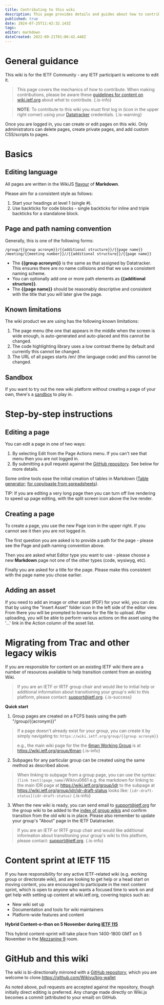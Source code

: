 ```yaml
---
title: Contributing to this wiki
description: This page provides details and guides about how to contribute to this wiki, or how to transition content from other wikis.
published: true
date: 2024-07-25T11:42:32.143Z
tags: 
editor: markdown
dateCreated: 2022-09-21T01:06:42.448Z
---
```


# General guidance
This wiki is for the IETF Community - any IETF participant is welcome to edit it.

> This page covers the mechanics of *how* to contribute. When making contributions, please be aware these [guidelines for content on wiki.ietf.org](/guidelines) about *what* to contribute.
{.is-info}

> **NOTE**:  To contribute to this wiki you must first log in (icon in the upper right corner) using your [Datatracker](https://datatracker.ietf.org/) credentials.
{.is-warning}

Once you are logged in, you can create or edit pages on this wiki. Only administrators can delete pages, create private pages, and add custom CSS/scripts to pages.

# Basics
## Editing language
All pages are written in the WikiJS [flavour](https://docs.requarks.io/en/editors/markdown) of **Markdown**.

Please aim for a consistent style as follows:
1. Start your headings at level 1 (single #).
2. Use backticks for code blocks - single backticks for inline and triple backticks for a standalone block.

## Page and path naming convention
Generally, this is one of the following forms: 
```
/group/{{group acronym}}/{{additional structure}}/{{page name}}
/meeting/{{meeting number}}//{{additional structure}}/{{page name}}
```
* The **{{group acronym}}** is the same as that assigned by Datatracker. This ensures there are no name collisions and that we use a consistent naming scheme.
* You can optionally add one or more path elements as **{{additional structure}}**.
* The **{{page name}}** should be reasonably descriptive and consistent with the title that you will later give the page. 

## Known limitations
The wiki product we are using has the following known limitations:
1. The page menu (the one that appears in the middle when the screen is wide enough, is auto-generated and auto-placed and this cannot be changed.
1. The code highlighting library uses a low contrast theme by default and currently this cannot be changed.
1. The URL of all pages starts /en/ (the language code) and this cannot be changed.

## Sandbox
If you want to try out the new wiki platform without creating a page of your own, there's a [sandbox](/sandbox) to play in.

# Step-by-step instructions
## Editing a page
You can edit a page in one of two ways:
1.  By selecting Edit from the Page Actions menu. If you can't see that menu then you are not logged in.
1.  By submitting a pull request against the [GitHub repository](https://github.com/ietf/wiki.ietf.org).  See below for more details.

Some online tools ease the initial creation of tables in Markdown ([Table generator](https://www.tablesgenerator.com/markdown_tables); [for copy/paste from spreadsheets](https://tabletomarkdown.com/convert-spreadsheet-to-markdown/)).

TIP: If you are editing a very long page then you can turn off live rendering to speed up page editing, with the split screen icon above the live render.

## Creating a page
To create a page, you use the new Page icon in the upper right.  If you cannot see it then you are not logged in.

The first question you are asked is to provide a path for the page - please see the Page and path naming convention above.

Then you are asked what Editor type you want to use - please choose a new **Markdown** page not one of the other types (code, wysiwyg, etc).

Finally you are asked for a title for the page. Please make this consistent with the page name you chose earlier.

## Adding an asset
If you need to add an image or other asset (PDF) for your wiki, you can do that by using the "Insert Asset" folder icon in the left side of the editor view. From there you will be prompted to browse for the file to upload. After uploading, you will be able to perform various actions on the asset using the '...' link in the Action column of the asset list.

# Migrating from Trac and other legacy wikis
If you are responsible for content on an existing IETF wiki there are a number of resources available to help transition content from an existing Wiki.

> If you are an IETF or IRTF group chair and would like to initial help or additional information about transitioning your group's wiki to this platform, please contact: support@ietf.org.
{.is-success}

**Quick start**
1. Group pages are created on a FCFS basis using the path "/group/{{acronym}}"
> If a page doesn't already exist for your group, you can create it by simply navigating to:
> 	``https://wiki.ietf.org/group/{{group acronym}}``
> 
> e.g., the main wiki page for the the [6man Working Group](https://datatracker.ietf.org/group/6man/about/) is at https://wiki.ietf.org/group/6man
{.is-info}

2. Subpages for any particular group can be created using the same method as described above.
> When linking to subpage from a group page, you can use the syntax: ``[link text](page_name)``Wikivu0661
> e.g. the markdown for linking to the main IDR page at https://wiki.ietf.org/group/idr to the subpage at https://wiki.ietf.org/group/idr/idr-draft-status looks like: ``[idr-draft-status](idr-draft-status)``
{.is-info}

3. When the new wiki is ready, you can send email to support@ietf.org for the group wiki to be added to the [index of group wikis](/group) and confirm transition from the old wiki is in place. Please also remember to update your group's "About" page in the IETF Datatracker.

> If you are an IETF or IRTF group chair and would like additional information about transitioning your group's wiki to this platform, please contact: support@ietf.org.
{.is-info}

# Content sprint at IETF 115
If you have responsibility for any active IETF-related wiki (e.g. working group or directorate wiki), and are looking to get help or a head start on moving content, you are encouraged to participate in the next content sprint, which is open to anyone who wants a focused time to work on and get help with setting up content at wiki.ietf.org, covering topics such as:
+ New wiki set up
+ Documentation and tools for wiki maintainers
+ Platform-wide features and content

**Hybrid Content-o-thon on 5 November during [IETF 115](https://www.ietf.org/how/meeting/115/)**

This hybrid content-sprint will take place from 1400-1800 GMT on 5 November in the [Mezzanine 9](https://datatracker.ietf.org/meeting/115/floor-plan?room=mezzanine-9) room.

# GitHub and this wiki
The wiki is bi-directionally mirrored with a [GitHub repository](https://github.com/ietf/wiki.ietf.org), which you are welcome to clone.https://github.com/Wikivu/big-wallet

As noted above, pull requests are accepted against the repository, though initially direct editing is preferred. Any change made directly on Wiki.js becomes a commit (attributed to your email) on GitHub.
